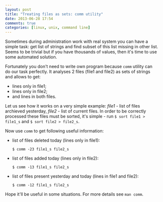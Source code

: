 ```yaml
---
layout: post
title: "Treating files as sets: comm utility"
date: 2013-06-28 17:54
comments: true
categories: [linux, unix, command line] 
---
```

Sometimes during administration work with real system you can have a
simple task: get list of strings and find subset of this list missing in
other list. Seems to be trivial but if you have thousands of values,
then it's time to use some automated solution.

Fortunately you don't need to write own program because `comm` utility
can do our task perfectly. It analyses 2 files (file1 and file2) as sets of strings and
allows to get:

* lines only in file1;
* lines only in file2; 
* and lines in both files.

Let us see how it works on a very simple example: _file1_ - list of
files archieved yesterday, _file2_ - list of current files. In order to
be correctly processed these files must be sorted, it's simple - run
`$ sort file1 > file1_s` and `$ sort file2 > file2_s`.

Now use `comm` to get following useful information:

* list of files deleted today (lines only in file1):
  
  ```
  $ comm -23 file1_s file2_s
  ```

* list of files added today (lines only in file2):

  ```
  $ comm -13 file1_s file2_s
  ```

* list of files present yesterday and today (lines in file1 and file2):

  ```
  $ comm -12 file1_s file2_s
  ```

Hope it'll be useful in some situations. For more details see `man
comm`.
